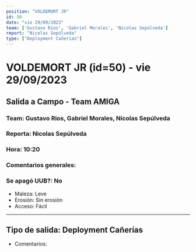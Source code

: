 ```yaml
---
position: "VOLDEMORT JR"
id: 50
date: "vie 29/09/2023"
team: ['Gustavo Rios', 'Gabriel Morales', 'Nicolas Sepúlveda']
report: "Nicolas Sepúlveda"
type: ["Deployment Cañerías"]
---
```


# VOLDEMORT JR (id=50) - vie 29/09/2023
## Salida a Campo - Team AMIGA
### Team: Gustavo Rios, Gabriel Morales, Nicolas Sepúlveda
### Reporta: Nicolas Sepúlveda
### Hora: 10:20
### Comentarios generales: 
### Se apagó UUB?: No 
- Maleza: Leve
- Erosión: Sin erosión
- Acceso: Fácil
---------
## Tipo de salida: Deployment Cañerías
   - Comentarios: 
